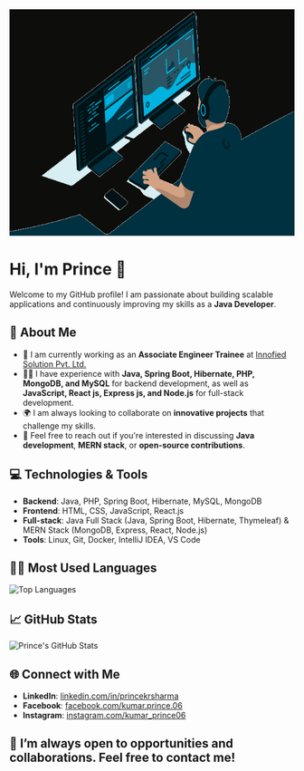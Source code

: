 
<img src="https://github.com/kumarprince06/kumarprince06/raw/main/200w.gif" width="1200" height="400">

# Hi, I'm Prince 👋

Welcome to my GitHub profile! I am passionate about building scalable applications and continuously improving my skills as a **Java Developer**.

## 🌱 About Me
- 🚀 I am currently working as an **Associate Engineer Trainee** at [Innofied Solution Pvt. Ltd.](https://www.innofied.com)
- 👨‍💻 I have experience with **Java, Spring Boot, Hibernate, PHP, MongoDB, and MySQL** for backend development, as well as **JavaScript, React js, Express js, and Node.js** for full-stack development.
- 🌍 I am always looking to collaborate on **innovative projects** that challenge my skills.
- 🤝 Feel free to reach out if you're interested in discussing **Java development**, **MERN stack**, or **open-source contributions**.

## 💻 Technologies & Tools
- **Backend**: Java, PHP, Spring Boot, Hibernate, MySQL, MongoDB
- **Frontend**: HTML, CSS, JavaScript, React.js
- **Full-stack**: Java Full Stack (Java, Spring Boot, Hibernate, Thymeleaf) & MERN Stack (MongoDB, Express, React, Node.js)
- **Tools**: Linux, Git, Docker, IntelliJ IDEA, VS Code

## 🧑‍💻 Most Used Languages
![Top Languages](https://github-readme-stats.vercel.app/api/top-langs/?username=kumarprince06&layout=compact&langs_count=6)

## 📈 GitHub Stats
![Prince's GitHub Stats](https://github-readme-stats.vercel.app/api?username=kumarprince06&show_icons=true&count_private=true&hide_title=true)

## 🌐 Connect with Me
- **LinkedIn**: [linkedin.com/in/princekrsharma](https://www.linkedin.com/in/kumarprince06)
- **Facebook**: [facebook.com/kumar.prince.06](https://www.facebook.com/kumar.prince.06/)
- **Instagram**: [instagram.com/kumar_prince06](https://www.instagram.com/kumar_prince06/)

## 🎯 I’m always open to opportunities and collaborations. Feel free to contact me!

